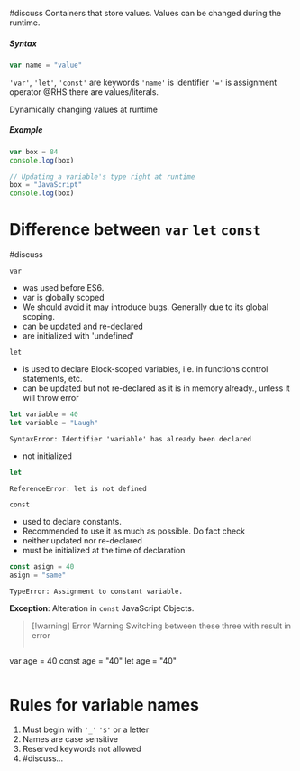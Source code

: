#discuss Containers  that store values. Values can be changed during the runtime.

##### Syntax 
```js
var name = "value"
```
`'var'`, `'let'`, `'const'` are keywords
`'name'` is identifier 
`'='` is assignment operator 
@RHS there are values/literals.


Dynamically changing values at runtime
##### Example 
```js
var box = 84
console.log(box)

// Updating a variable's type right at runtime 
box = "JavaScript"
console.log(box)
```


# Difference between `var` `let` `const`
 #discuss 

`var`
- was used before ES6. 
- var is globally scoped
- We should avoid it may introduce bugs. Generally due to its global scoping.
- can be updated and re-declared
- are initialized with 'undefined'

`let`
- is used to declare Block-scoped variables, i.e. in functions control statements, etc. 
- can be updated but not re-declared as it is in memory already., unless it will throw error
```js
let variable = 40
let variable = "Laugh"
```
```
SyntaxError: Identifier 'variable' has already been declared
```

- not initialized 
```js
let
```
```
ReferenceError: let is not defined
```

`const` 
- used to declare constants. 
- Recommended to use it as much as possible.  Do fact check
- neither updated nor re-declared
- must be initialized at the time of declaration 
```js
const asign = 40
asign = "same"
```
```error
TypeError: Assignment to constant variable.
```
**Exception**: 
Alteration in `const` JavaScript Objects.


> [!warning] Error Warning 
> Switching between these three with result in  error 
> 
> ```js
var age = 40
const age = "40"
let age = "40" 
>```



# Rules for variable names
1. Must begin with `'_'` `'$'` or a letter
2. Names are case sensitive 
3. Reserved keywords not allowed
4. #discuss...





